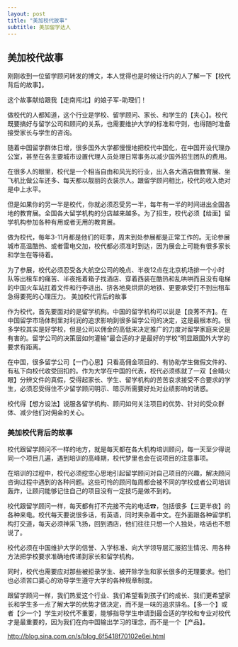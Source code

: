 ```yaml
---
layout: post
title: "美加校代故事"
subtitle: 美加留学达人
---
```


## 美加校代故事 ##

刚刚收到一位留学顾问转发的博文，本人觉得也是时候让行内的人了解一下【校代背后的故事】。

这个故事献给跟我【走南闯北】的娘子军-助理们！

做校代的人都知道，这个行业是学校、留学顾问、家长、和学生的【夹心】。校代既要搞好与留学公司和顾问的关系，也需要维护大学的标准和守则，也得随时准备接受家长与学生的咨询。

随着中国留学群体日增，很多国外大学都慢慢地把校代中国化，在中国开设代理办公室，甚至在各主要城市设置代理人员处理日常事务以减少国外招生团队的费用。

在很多人的眼里，校代是一个相当自由和风光的行业，出入各大酒店做教育展、坐飞机比做公车还多、每天都以靓丽的衣装示人。跟留学顾问相比，校代的收入绝对是中上水平。

但是如果你的另一半是校代，你就必须忍受另一半，每年有一半的时间进出全国各地的教育展。全国各大留学机构的分店越来越多。为了招生，校代必须【给面】留学机构参加各种有用或者无用的教育展。

做为校代，每年3-11月都是他们的旺季，周末到处参展都是正常工作的。无论参展城市高温酷热、或者雷电交加，校代都必须准时到达，因为展会上可能有很多家长和学生在等待着。

为了参展，校代必须忍受各大航空公司的晚点、半夜12点在北京机场排一个小时队等出租车的痛苦、半夜拖着箱子找酒店、穿着西装在酷热和乱哄哄而且没有电梯的中国火车站扛着文件和行李进出、挤各地臭烘烘的地铁、更要承受打不到出租车急得要死的心理压力。
美加校代背后的故事

作为校代，首先要面对的是留学机构。中国的留学机构可以说是【良莠不齐】。在中国留学市场体制里对利润的追求影响到很多留学公司的决定，这是最根本的。很多学校其实是好学校，但是公司以佣金的高低来决定推广的力度对留学家庭来说是有害的。留学公司的决策层如何灌输“最合适的才是最好的学校”明显跟国外大学的要求有距离。

在中国，很多留学公司【一门心思】只看高佣金项目的、有协助学生做假文件的、有私下向校代收受回扣的。作为大学在中国的代表，校代必须练就了一双【金睛火眼】分辨文件的真假，受得起家长、学生、留学机构的苦苦哀求接受不合要求的学生，必须忍受得住不少留学顾问明示、暗示所需要好处对业绩影响的诱惑。

校代得【想方设法】说服各留学机构、顾问如何关注项目的优势、针对的受众群体、减少他们对佣金的关心。

### 美加校代背后的故事 ###

校代跟留学顾问不一样的地方，就是每天都在各大机构培训顾问，每一天至少得说同一个项目几遍，遇到培训的高峰期，校代梦里也会在说项目的注意事项。

在培训的过程中，校代必须挖空心思地引起留学顾问对自己项目的兴趣，解决顾问咨询过程中遇到的各种问题。这些可怜的顾问每周都会被不同的学校或者公司培训轰炸，让顾问能够记住自己的项目没有一定技巧是做不到的。

校代跟留学顾问一样，每天都有打不完接不完的电话☎，包括很多【三更半夜】的各种来电。校代每天要说很多话，有英语，同时夹杂着中文。在外面跟各种留学机构打交道，每天必须神采飞扬，回到酒店，他们往往只想一个人独处，啥话也不想说了。

校代必须在中国维护大学的信誉、入学标准、向大学领导层汇报招生情况、用各种方法把学校要求准确地传递到家长和留学机构。

同时，校代也需要应对那些被拒录学生、被开除学生和家长很多的无理要求。他们也必须苦口婆心的劝导学生遵守大学的各种规章制度。

跟留学顾问一样，我们热爱这个行业、我们希望看到孩子们的成长、我们更希望家长和学生多一点了解大学的优势才做决定，而不是一味的追求排名。【多一个】或者【少一个】学生对校代不重要，能够指导学生申请到最合适的学校和专业对校代才是最重要的，因为我们在向中国输出学习的理念，而不是一个【产品】。

http://blog.sina.com.cn/s/blog_6f5418f70102e6ei.html